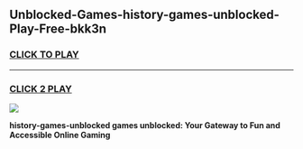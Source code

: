 
## Unblocked-Games-history-games-unblocked-Play-Free-bkk3n
<h3>
<a href="https://premium76.site?title=history-games-unblocked&ref=09A">CLICK TO PLAY</a></h3>
<hr>

<h3>
<a href="https://premium76.site?title=history-games-unblocked&ref=09A">CLICK 2 PLAY</a>
  
</h3>

<a href="https://premium76.site?title=history-games-unblocked&ref=09A"><img src="https://clearcache.store/games.png"></a>


**history-games-unblocked games unblocked: Your Gateway to Fun and Accessible Online Gaming**
